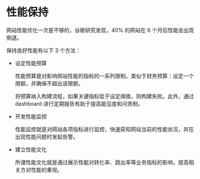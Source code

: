 # 性能保持

网站性能优化一次是不够的，谷歌研究发现，40% 的网站在 6 个月后性能会出现倒退。

保持良好性能有以下 3 个方法：

* 设定性能预算

  性能预算是对影响网站性能的指标的一系列限制。类似于财务预算：设定一个限额，并确保不超出该限额。

  将预算纳入构建流程，如果关键指标低于设定阈值，则构建失败。此外，通过 dashboard 进行定期报告有助于提高能见度和问责制。

* 开发性能监控

  性能监控就是对网站各项指标进行监控，快速获知网站当前的性能状况，并在出现性能问题时发起告警。

* 建立性能文化

  所谓性能文化就是通过展示性能对转化率、跳出率等业务指标的影响，提高相关方对性能的重视。
